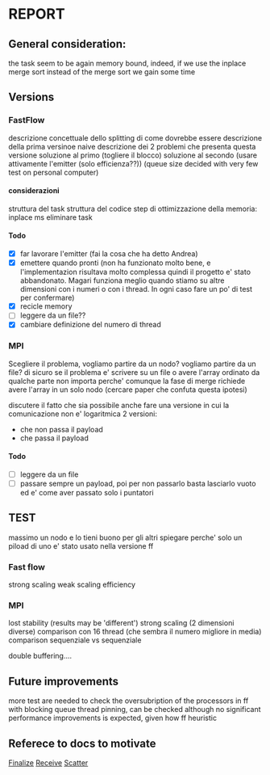 # REPORT

## General consideration:
the task seem to be again memory bound, indeed, if we use the inplace merge sort instead of the merge sort we gain some time

## Versions

### FastFlow
descrizione concettuale dello splitting di come dovrebbe essere
descrizione della prima versinoe naive 
descrizione dei 2 problemi che presenta questa versione
soluzione al primo (togliere il blocco)
soluzione al secondo (usare attivamente l'emitter (solo efficienza??)) (queue size decided with very few test on personal computer)
#### considerazioni
struttura del task
struttura del codice
step di ottimizzazione della memoria:
inplace ms
eliminare task
#### Todo
- [x] far lavorare l'emitter (fai la cosa che ha detto Andrea)
- [x] emettere quando pronti (non ha funzionato molto bene, e l'implementazion risultava molto complessa quindi il progetto e' stato abbandonato. Magari funziona meglio quando stiamo su altre dimensioni con i numeri o con i thread. In ogni caso fare un po' di test per confermare)
- [x] recicle memory
- [ ] leggere da un file??
- [x] cambiare definizione del numero di thread

### MPI
Scegliere il problema, vogliamo partire da un nodo? vogliamo partire da un file?
di sicuro se il problema e' scrivere su un file o avere l'array ordinato da qualche parte non importa perche' comunque la fase di merge richiede avere l'array in un solo nodo (cercare paper che confuta questa ipotesi)

discutere il fatto che sia possibile anche fare una versione in cui la comunicazione non e' logaritmica
2 versioni:
- che non passa il payload
- che passa il payload

#### Todo
- [ ] leggere da un file
- [ ] passare sempre un payload, poi per non passarlo basta lasciarlo vuoto ed e' come aver passato solo i puntatori 

## TEST
massimo un nodo e lo tieni buono per gli altri
spiegare perche' solo un piload di uno e' stato usato nella versione ff
### Fast flow
strong scaling
weak scaling
efficiency

### MPI

lost stability (results may be 'different')
strong scaling (2 dimensioni diverse)
comparison con 16 thread (che sembra il numero migliore in media)
comparison sequenziale vs sequenziale

double buffering....


## Future improvements
more test are needed to check the oversubription of the processors in ff with blocking queue
thread pinning, can be checked although no significant performance improvements is expected, given how ff heuristic

## Referece to docs to motivate
[Finalize](https://www.mpich.org/static/docs/v3.1/www3/MPI_Finalize.html)
[Receive](https://docs.open-mpi.org/en/main/man-openmpi/man3/MPI_Recv.3.html)
[Scatter](https://www.open-mpi.org/doc/v3.1/man3/MPI_Scatter.3.php)